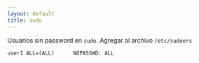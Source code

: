 ```yaml
---
layout: default
title: sudo
---
```

Usuarios sin password en `sudo`.
Agregar al archivo `/etc/sudoers`

    user1 ALL=(ALL)      NOPASSWD: ALL
